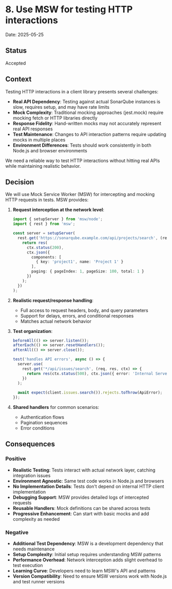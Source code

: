 # 8. Use MSW for testing HTTP interactions

Date: 2025-05-25

## Status

Accepted

## Context

Testing HTTP interactions in a client library presents several challenges:

- **Real API Dependency**: Testing against actual SonarQube instances is slow, requires setup, and may have rate limits
- **Mock Complexity**: Traditional mocking approaches (jest.mock) require mocking fetch or HTTP libraries directly
- **Response Fidelity**: Hand-written mocks may not accurately represent real API responses
- **Test Maintenance**: Changes to API interaction patterns require updating mocks in multiple places
- **Environment Differences**: Tests should work consistently in both Node.js and browser environments

We need a reliable way to test HTTP interactions without hitting real APIs while maintaining realistic behavior.

## Decision

We will use Mock Service Worker (MSW) for intercepting and mocking HTTP requests in tests. MSW provides:

1. **Request interception at the network level**:
   ```typescript
   import { setupServer } from 'msw/node';
   import { rest } from 'msw';
   
   const server = setupServer(
     rest.get('https://sonarqube.example.com/api/projects/search', (req, res, ctx) => {
       return res(
         ctx.status(200),
         ctx.json({
           components: [
             { key: 'project1', name: 'Project 1' }
           ],
           paging: { pageIndex: 1, pageSize: 100, total: 1 }
         })
       );
     })
   );
   ```

2. **Realistic request/response handling**:
   - Full access to request headers, body, and query parameters
   - Support for delays, errors, and conditional responses
   - Matches actual network behavior

3. **Test organization**:
   ```typescript
   beforeAll(() => server.listen());
   afterEach(() => server.resetHandlers());
   afterAll(() => server.close());
   
   test('handles API errors', async () => {
     server.use(
       rest.get('*/api/issues/search', (req, res, ctx) => {
         return res(ctx.status(500), ctx.json({ error: 'Internal Server Error' }));
       })
     );
     
     await expect(client.issues.search()).rejects.toThrow(ApiError);
   });
   ```

4. **Shared handlers** for common scenarios:
   - Authentication flows
   - Pagination sequences
   - Error conditions

## Consequences

### Positive

- **Realistic Testing**: Tests interact with actual network layer, catching integration issues
- **Environment Agnostic**: Same test code works in Node.js and browsers
- **No Implementation Details**: Tests don't depend on internal HTTP client implementation
- **Debugging Support**: MSW provides detailed logs of intercepted requests
- **Reusable Handlers**: Mock definitions can be shared across tests
- **Progressive Enhancement**: Can start with basic mocks and add complexity as needed

### Negative

- **Additional Test Dependency**: MSW is a development dependency that needs maintenance
- **Setup Complexity**: Initial setup requires understanding MSW patterns
- **Performance Overhead**: Network interception adds slight overhead to test execution
- **Learning Curve**: Developers need to learn MSW's API and patterns
- **Version Compatibility**: Need to ensure MSW versions work with Node.js and test runner versions
